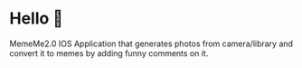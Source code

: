 # Hello 👋 
MemeMe2.0
IOS Application that generates photos from camera/library and convert it to memes by adding funny comments on it. 

